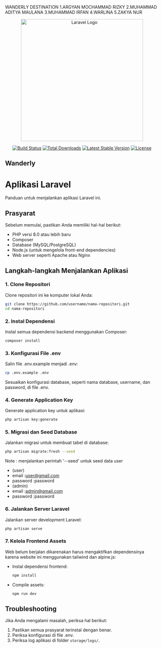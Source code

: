 WANDERLY DESTINATION
1.ARGYAN MOCHAMMAD RIZKY
2.MUHAMMAD ADITYA MAULANA
3.MUHAMMAD IRFAN
4.WARLINA
5.ZAKYA NUR

<p align="center"><a href="https://laravel.com" target="_blank"><img src="https://raw.githubusercontent.com/laravel/art/master/logo-lockup/5%20SVG/2%20CMYK/1%20Full%20Color/laravel-logolockup-cmyk-red.svg" width="400" alt="Laravel Logo"></a></p>

<p align="center">
<a href="https://github.com/laravel/framework/actions"><img src="https://github.com/laravel/framework/workflows/tests/badge.svg" alt="Build Status"></a>
<a href="https://packagist.org/packages/laravel/framework"><img src="https://img.shields.io/packagist/dt/laravel/framework" alt="Total Downloads"></a>
<a href="https://packagist.org/packages/laravel/framework"><img src="https://img.shields.io/packagist/v/laravel/framework" alt="Latest Stable Version"></a>
<a href="https://packagist.org/packages/laravel/framework"><img src="https://img.shields.io/packagist/l/laravel/framework" alt="License"></a>
</p>

## Wanderly

# Aplikasi Laravel

Panduan untuk menjalankan aplikasi Laravel ini.

## Prasyarat
Sebelum memulai, pastikan Anda memiliki hal-hal berikut:
- PHP versi 8.0 atau lebih baru
- Composer
- Database (MySQL/PostgreSQL)
- Node.js (untuk mengelola front-end dependencies)
- Web server seperti Apache atau Nginx

## Langkah-langkah Menjalankan Aplikasi

### 1. Clone Repositori
Clone repositori ini ke komputer lokal Anda:
```bash
git clone https://github.com/username/nama-repositori.git
cd nama-repositori
```

### 2. Instal Dependensi
Instal semua dependensi backend menggunakan Composer:
```bash
composer install
```

### 3. Konfigurasi File .env
Salin file .env.example menjadi .env:
```bash
cp .env.example .env
```
Sesuaikan konfigurasi database, seperti nama database, username, dan password, di file .env.

### 4. Generate Application Key
Generate application key untuk aplikasi:
```bash
php artisan key:generate
```

### 5. Migrasi dan Seed Database
Jalankan migrasi untuk membuat tabel di database:
```bash
php artisan migrate:fresh --seed
```
Note : menjalankan perintah '--seed' untuk seed data user
- (user)
- email :user@gmail.com
- password :password
- (admin)
- email :admin@gmail.com
- password :password

### 6. Jalankan Server Laravel
Jalankan server development Laravel:
```bash
php artisan serve
```

### 7. Kelola Frontend Assets
Web belum berjalan dikarenakan harus mengaktifkan dependensinya karena website ini menggunakan tailwind dan alpine.js:
- Instal dependensi frontend:
  ```bash
  npm install
  ```
- Compile assets:
  ```bash
  npm run dev
  ```

## Troubleshooting
Jika Anda mengalami masalah, periksa hal berikut:
1. Pastikan semua prasyarat terinstal dengan benar.
2. Periksa konfigurasi di file .env.
3. Periksa log aplikasi di folder `storage/logs/`.
